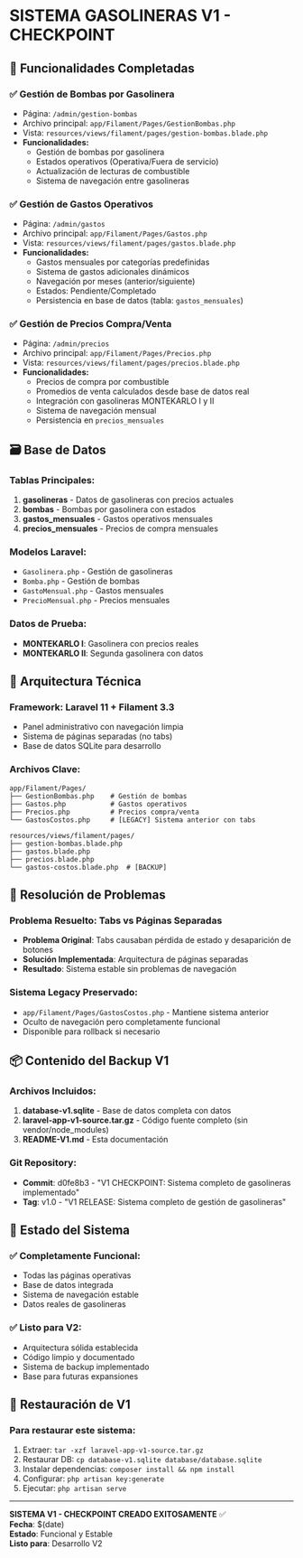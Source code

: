# SISTEMA GASOLINERAS V1 - CHECKPOINT

## 🎯 Funcionalidades Completadas

### ✅ Gestión de Bombas por Gasolinera
- Página: `/admin/gestion-bombas`
- Archivo principal: `app/Filament/Pages/GestionBombas.php`
- Vista: `resources/views/filament/pages/gestion-bombas.blade.php`
- **Funcionalidades:**
  - Gestión de bombas por gasolinera
  - Estados operativos (Operativa/Fuera de servicio)
  - Actualización de lecturas de combustible
  - Sistema de navegación entre gasolineras

### ✅ Gestión de Gastos Operativos  
- Página: `/admin/gastos`
- Archivo principal: `app/Filament/Pages/Gastos.php`
- Vista: `resources/views/filament/pages/gastos.blade.php`
- **Funcionalidades:**
  - Gastos mensuales por categorías predefinidas
  - Sistema de gastos adicionales dinámicos
  - Navegación por meses (anterior/siguiente)
  - Estados: Pendiente/Completado
  - Persistencia en base de datos (tabla: `gastos_mensuales`)

### ✅ Gestión de Precios Compra/Venta
- Página: `/admin/precios`
- Archivo principal: `app/Filament/Pages/Precios.php`
- Vista: `resources/views/filament/pages/precios.blade.php`
- **Funcionalidades:**
  - Precios de compra por combustible
  - Promedios de venta calculados desde base de datos real
  - Integración con gasolineras MONTEKARLO I y II
  - Sistema de navegación mensual
  - Persistencia en `precios_mensuales`

## 🗃️ Base de Datos

### Tablas Principales:
1. **gasolineras** - Datos de gasolineras con precios actuales
2. **bombas** - Bombas por gasolinera con estados
3. **gastos_mensuales** - Gastos operativos mensuales
4. **precios_mensuales** - Precios de compra mensuales

### Modelos Laravel:
- `Gasolinera.php` - Gestión de gasolineras
- `Bomba.php` - Gestión de bombas
- `GastoMensual.php` - Gastos mensuales
- `PrecioMensual.php` - Precios mensuales

### Datos de Prueba:
- **MONTEKARLO I**: Gasolinera con precios reales
- **MONTEKARLO II**: Segunda gasolinera con datos

## 🚀 Arquitectura Técnica

### Framework: Laravel 11 + Filament 3.3
- Panel administrativo con navegación limpia
- Sistema de páginas separadas (no tabs)
- Base de datos SQLite para desarrollo

### Archivos Clave:
```
app/Filament/Pages/
├── GestionBombas.php    # Gestión de bombas
├── Gastos.php           # Gastos operativos  
├── Precios.php          # Precios compra/venta
└── GastosCostos.php     # [LEGACY] Sistema anterior con tabs

resources/views/filament/pages/
├── gestion-bombas.blade.php
├── gastos.blade.php
├── precios.blade.php
└── gastos-costos.blade.php  # [BACKUP]
```

## 🔄 Resolución de Problemas

### Problema Resuelto: Tabs vs Páginas Separadas
- **Problema Original**: Tabs causaban pérdida de estado y desaparición de botones
- **Solución Implementada**: Arquitectura de páginas separadas
- **Resultado**: Sistema estable sin problemas de navegación

### Sistema Legacy Preservado:
- `app/Filament/Pages/GastosCostos.php` - Mantiene sistema anterior
- Oculto de navegación pero completamente funcional
- Disponible para rollback si necesario

## 📦 Contenido del Backup V1

### Archivos Incluidos:
1. **database-v1.sqlite** - Base de datos completa con datos
2. **laravel-app-v1-source.tar.gz** - Código fuente completo (sin vendor/node_modules)
3. **README-V1.md** - Esta documentación

### Git Repository:
- **Commit**: d0fe8b3 - "V1 CHECKPOINT: Sistema completo de gasolineras implementado"
- **Tag**: v1.0 - "V1 RELEASE: Sistema completo de gestión de gasolineras"

## 🎯 Estado del Sistema

### ✅ Completamente Funcional:
- Todas las páginas operativas
- Base de datos integrada
- Sistema de navegación estable
- Datos reales de gasolineras

### ✅ Listo para V2:
- Arquitectura sólida establecida
- Código limpio y documentado  
- Sistema de backup implementado
- Base para futuras expansiones

## 🚀 Restauración de V1

### Para restaurar este sistema:
1. Extraer: `tar -xzf laravel-app-v1-source.tar.gz`
2. Restaurar DB: `cp database-v1.sqlite database/database.sqlite`
3. Instalar dependencias: `composer install && npm install`
4. Configurar: `php artisan key:generate`
5. Ejecutar: `php artisan serve`

---
**SISTEMA V1 - CHECKPOINT CREADO EXITOSAMENTE** ✅  
**Fecha**: $(date)  
**Estado**: Funcional y Estable  
**Listo para**: Desarrollo V2
